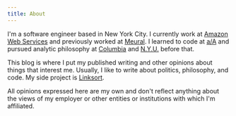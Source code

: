 ```yaml
---
title: About
---
```

I'm a software engineer based in New York City. I currently work at [Amazon Web Services](https://aws.amazon.com/) and previously worked at [Meural](https://www.meural.com). I learned to code at [a/A](https://appacademy.io/) and pursued analytic philosophy at [Columbia](http://philosophy.columbia.edu/) and [N.Y.U.](https://as.nyu.edu/philosophy.html) before that.

This blog is where I put my published writing and other opinions about things that interest me. Usually, I like to write about politics, philosophy, and code. My side project is [Linksort](https://linksort.com).

All opinions expressed here are my own and don't reflect anything about the views of my employer or other entities or institutions with which I'm affiliated.
